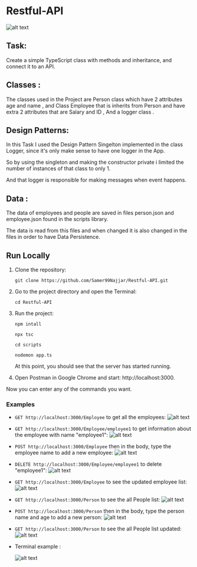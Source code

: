 # Restful-API
![alt text](https://github.com/Samer99Najjar/Restful-API/blob/main/pics/sealights-logo.jpg)

## Task:
Create a simple TypeScript class with methods and inheritance, and connect it to an API.

## Classes :
The classes used in the Project are Person class which have 2 attributes age and name , and Class Employee that is inherits from Person and have
extra 2 attributes that are Salary and ID , And a logger class .

## Design Patterns:
In this Task I used the Design Pattern Singelton implemented in the class Logger, since it's only make sense to have one logger in the App.

So by using the singleton and making the constructor private i limited the number of instances of that class to only 1.

And that logger is responsible for making messages when event happens.

## Data :
The data of employees and people are saved in files person.json and employee.json found in the scripts library.

The data is read from this files and when changed it is also changed in the files in order to have Data Persistence.  


## Run Locally
1. Clone the repository:
    ```
    git clone https://github.com/Samer99Najjar/Restful-API.git
    ```
2. Go to the project directory and open the Terminal:
    ```
    cd Restful-API
    ```
3. Run the project:
    ```
    npm intall
    ```
    ```
    npx tsc
    ```
    ```
    cd scripts
    ```
    ```
    nodemon app.ts
    ```

    At this point, you should see that the server has started running.

4. Open Postman in Google Chrome and start: http://localhost:3000.

Now you can enter any of the commands you want.

### Examples
* `GET http://localhost:3000/Employee` to get all the employees:
  ![alt text](https://github.com/Samer99Najjar/Restful-API/blob/main/pics/show_employeepic.PNG)
  
* `GET http://localhost:3000/Employee/employee1` to get information about the employee with name "employee1":
  ![alt text](https://github.com/Samer99Najjar/Restful-API/blob/main/pics/get_employeebyname.PNG)
  
* `POST http://localhost:3000/Employee` then in the body, type the employee name to add a new employee:
  ![alt text](https://github.com/Samer99Najjar/Restful-API/blob/main/pics/add_employeenew.PNG)
  
* `DELETE http://localhost:3000/Employee/employee1` to delete "employee1":
  ![alt text](https://github.com/Samer99Najjar/Restful-API/blob/main/pics/delete_employee.PNG)
  
* `GET http://localhost:3000/Employee` to see the updated employee list:
  ![alt text](https://github.com/Samer99Najjar/Restful-API/blob/main/pics/get_empolyeeafterDeleteAdd.PNG)
  
* `GET http://localhost:3000/Person` to see the all People list:
![alt text](https://github.com/Samer99Najjar/Restful-API/blob/main/pics/getallperson.PNG)

* `POST http://localhost:3000/Person` then in the body, type the person name and age to add a new person:
  ![alt text](https://github.com/Samer99Najjar/Restful-API/blob/main/pics/addPerson.PNG)
  
* `GET http://localhost:3000/Person` to see the all People list updated:
![alt text](https://github.com/Samer99Najjar/Restful-API/blob/main/pics/getallperson2.PNG)
  
  
  
 * Terminal example :
 
   ![alt text](https://github.com/Samer99Najjar/Restful-API/blob/main/pics/terminal_pic.PNG)
 
